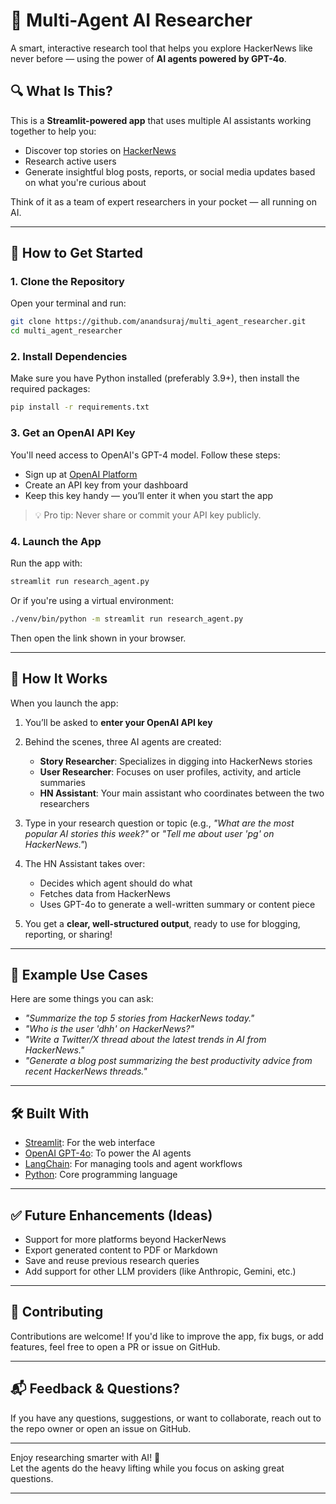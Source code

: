 # 🧠 Multi-Agent AI Researcher

A smart, interactive research tool that helps you explore HackerNews like never before — using the power of **AI agents powered by GPT-4o**.

## 🔍 What Is This?

This is a **Streamlit-powered app** that uses multiple AI assistants working together to help you:

- Discover top stories on [HackerNews](https://news.ycombinator.com/)
- Research active users
- Generate insightful blog posts, reports, or social media updates based on what you're curious about

Think of it as a team of expert researchers in your pocket — all running on AI.

---

## 🚀 How to Get Started

### 1. Clone the Repository

Open your terminal and run:

```bash
git clone https://github.com/anandsuraj/multi_agent_researcher.git
cd multi_agent_researcher
```

### 2. Install Dependencies

Make sure you have Python installed (preferably 3.9+), then install the required packages:

```bash
pip install -r requirements.txt
```

### 3. Get an OpenAI API Key

You'll need access to OpenAI's GPT-4 model. Follow these steps:

- Sign up at [OpenAI Platform](https://platform.openai.com/)
- Create an API key from your dashboard
- Keep this key handy — you’ll enter it when you start the app

> 💡 Pro tip: Never share or commit your API key publicly.

### 4. Launch the App

Run the app with:

```bash
streamlit run research_agent.py
```

Or if you're using a virtual environment:

```bash
./venv/bin/python -m streamlit run research_agent.py
```

Then open the link shown in your browser.

---

## 🤖 How It Works

When you launch the app:

1. You’ll be asked to **enter your OpenAI API key**
2. Behind the scenes, three AI agents are created:
   - **Story Researcher**: Specializes in digging into HackerNews stories
   - **User Researcher**: Focuses on user profiles, activity, and article summaries
   - **HN Assistant**: Your main assistant who coordinates between the two researchers

3. Type in your research question or topic (e.g., *"What are the most popular AI stories this week?"* or *"Tell me about user 'pg' on HackerNews."*)

4. The HN Assistant takes over:
   - Decides which agent should do what
   - Fetches data from HackerNews
   - Uses GPT-4o to generate a well-written summary or content piece

5. You get a **clear, well-structured output**, ready to use for blogging, reporting, or sharing!

---

## 📌 Example Use Cases

Here are some things you can ask:

- _"Summarize the top 5 stories from HackerNews today."_
- _"Who is the user 'dhh' on HackerNews?"_
- _"Write a Twitter/X thread about the latest trends in AI from HackerNews."_
- _"Generate a blog post summarizing the best productivity advice from recent HackerNews threads."_

---

## 🛠️ Built With

- [Streamlit](https://streamlit.io): For the web interface
- [OpenAI GPT-4o](https://openai.com/index/gpt-4o/): To power the AI agents
- [LangChain](https://www.langchain.com): For managing tools and agent workflows
- [Python](https://python.org): Core programming language

---

## ✅ Future Enhancements (Ideas)

- Support for more platforms beyond HackerNews
- Export generated content to PDF or Markdown
- Save and reuse previous research queries
- Add support for other LLM providers (like Anthropic, Gemini, etc.)


---

## 🤝 Contributing

Contributions are welcome! If you'd like to improve the app, fix bugs, or add features, feel free to open a PR or issue on GitHub.

---

## 📬 Feedback & Questions?

If you have any questions, suggestions, or want to collaborate, reach out to the repo owner or open an issue on GitHub.

---

Enjoy researching smarter with AI! 🚀  
Let the agents do the heavy lifting while you focus on asking great questions.

--- 